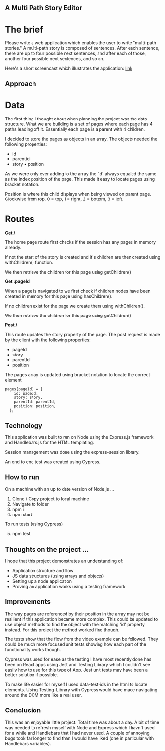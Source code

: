 ## A Multi Path Story Editor

# The brief

Please write a web application which enables the user to write "multi-path stories." A multi-path story is composed of sentences. After each sentence, there are up to four possible next sentences, and after each of those, another four possible next sentences, and so on.

Here's a short screencast which illustrates the application: [link](http://oneis-recruitment.s3.amazonaws.com/2014/stories-web-app.mp4)

## Approach

# Data

The first thing I thought about when planning the project was the data structure. What we are building is a set of pages where each page has 4 paths leading off it. Essentially each page is a parent with 4 children.

I decided to store the pages as objects in an array. The objects needed the following properties:

* id
* parentId
* story
• position

As we were only ever adding to the array the 'id' always equaled the same as the index position of the page. This made it easy to locate pages using bracket notation.

Position is where this child displays when being viewed on parent page. Clockwise from top. 0 = top, 1 = right, 2 = bottom, 3 = left.

# Routes

**Get /**

The home page route first checks if the session has any pages in memory already. 

If not the start of the story is created and it's children are then created using withChildren() function.

We then retrieve the children for this page using getChildren()


**Get :pageId**

When a page is navigated to we first check if children nodes have been created in memory for this page using hasChildren().

If no children exist for the page we create them using withChildren().

We then retrieve the children for this page using getChildren()


**Post /**

This route updates the story property of the page. The post request is made by the client with the following properties:

* pageId
* story
* parentId
* position

The pages array is updated using bracket notation to locate the correct element

```
pages[pageId] = {
    id: pageId,
    story: story,
    parentId: parentId,
    position: position,
  };
 ```

## Technology

This application was built to run on Node using the Express.js framework and Handlebars.js for the HTML templating.

Session management was done using the express-session library.

An end to end test was created using Cypress.

## How to run

On a machine with an up to date version of Node.js ...

1. Clone / Copy project to local machine
2. Navigate to folder
3. npm i
4. npm start

To run tests (using Cypress)

5. npm test

## Thoughts on the project ...

I hope that this project demonstrates an understanding of:

* Application structure and flow
* JS data structures (using arrays and objects)
* Setting up a node application
* Proving an application works using a testing framework

## Improvements

The way pages are referenced by their position in the array may not be resilient if this application became more complex. This could be updated to use object methods to find the object with the matching 'id' property instead. For this project the method worked fine though.

The tests show that the flow from the video example can be followed. They could be much more focused unit tests showing how each part of the functionality works though.

Cypress was used for ease as the testing I have most recently done has been on React apps using Jest and Testing Library which I couldn't see easily how to use for this type of App. Jest unit tests may have been a better solution if possible.

To make life easier for myself I used data-test-ids in the html to locate elements. Using Testing-Library with Cypress would have made navigating around the DOM more like a real user.

## Conclusion

This was an enjoyable little project. Total time was about a day. A bit of time was needed to refresh myself with Node and Express which I havn't used for a while and Handlebars that I had never used. A couple of annoying bugs took far longer to find than I would have liked (one in particular with Handlebars variables).
